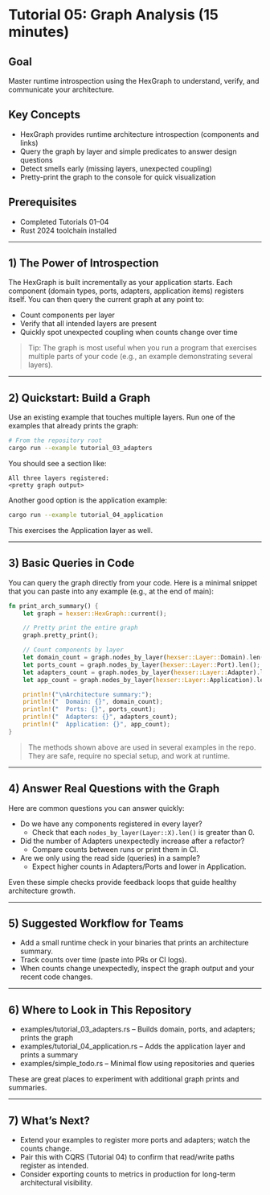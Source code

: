 # Tutorial 05: Graph Analysis (15 minutes)

## Goal
Master runtime introspection using the HexGraph to understand, verify, and communicate your architecture.

## Key Concepts
- HexGraph provides runtime architecture introspection (components and links)
- Query the graph by layer and simple predicates to answer design questions
- Detect smells early (missing layers, unexpected coupling)
- Pretty-print the graph to the console for quick visualization

## Prerequisites
- Completed Tutorials 01–04
- Rust 2024 toolchain installed

---

## 1) The Power of Introspection
The HexGraph is built incrementally as your application starts. Each component (domain types, ports, adapters, application items) registers itself. You can then query the current graph at any point to:
- Count components per layer
- Verify that all intended layers are present
- Quickly spot unexpected coupling when counts change over time

> Tip: The graph is most useful when you run a program that exercises multiple parts of your code (e.g., an example demonstrating several layers).

---

## 2) Quickstart: Build a Graph
Use an existing example that touches multiple layers. Run one of the examples that already prints the graph:

```bash
# From the repository root
cargo run --example tutorial_03_adapters
```

You should see a section like:
```
All three layers registered:
<pretty graph output>
```

Another good option is the application example:
```bash
cargo run --example tutorial_04_application
```
This exercises the Application layer as well.

---

## 3) Basic Queries in Code
You can query the graph directly from your code. Here is a minimal snippet that you can paste into any example (e.g., at the end of main):

```rust
fn print_arch_summary() {
    let graph = hexser::HexGraph::current();

    // Pretty print the entire graph
    graph.pretty_print();

    // Count components by layer
    let domain_count = graph.nodes_by_layer(hexser::Layer::Domain).len();
    let ports_count = graph.nodes_by_layer(hexser::Layer::Port).len();
    let adapters_count = graph.nodes_by_layer(hexser::Layer::Adapter).len();
    let app_count = graph.nodes_by_layer(hexser::Layer::Application).len();

    println!("\nArchitecture summary:");
    println!("  Domain: {}", domain_count);
    println!("  Ports: {}", ports_count);
    println!("  Adapters: {}", adapters_count);
    println!("  Application: {}", app_count);
}
```

> The methods shown above are used in several examples in the repo. They are safe, require no special setup, and work at runtime.

---

## 4) Answer Real Questions with the Graph
Here are common questions you can answer quickly:

- Do we have any components registered in every layer?
  - Check that each `nodes_by_layer(Layer::X).len()` is greater than 0.
- Did the number of Adapters unexpectedly increase after a refactor?
  - Compare counts between runs or print them in CI.
- Are we only using the read side (queries) in a sample?
  - Expect higher counts in Adapters/Ports and lower in Application.

Even these simple checks provide feedback loops that guide healthy architecture growth.

---

## 5) Suggested Workflow for Teams
- Add a small runtime check in your binaries that prints an architecture summary.
- Track counts over time (paste into PRs or CI logs).
- When counts change unexpectedly, inspect the graph output and your recent code changes.

---

## 6) Where to Look in This Repository
- examples/tutorial_03_adapters.rs – Builds domain, ports, and adapters; prints the graph
- examples/tutorial_04_application.rs – Adds the application layer and prints a summary
- examples/simple_todo.rs – Minimal flow using repositories and queries

These are great places to experiment with additional graph prints and summaries.

---

## 7) What’s Next?
- Extend your examples to register more ports and adapters; watch the counts change.
- Pair this with CQRS (Tutorial 04) to confirm that read/write paths register as intended.
- Consider exporting counts to metrics in production for long-term architectural visibility.
